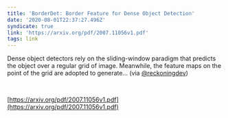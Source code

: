 ```yaml
---
title: 'BorderDet: Border Feature for Dense Object Detection'
date: '2020-08-01T22:37:27.496Z'
syndicate: true
link: 'https://arxiv.org/pdf/2007.11056v1.pdf'
tags: link
---
```


Dense object detectors rely on the sliding-window paradigm that predicts the object over a regular grid of image. Meanwhile, the feature maps on the point of the grid are adopted to generate... (via [@reckoningdev](https://twitter.com/reckoningdev))

<br/>

[https://arxiv.org/pdf/2007.11056v1.pdf](https://arxiv.org/pdf/2007.11056v1.pdf)
